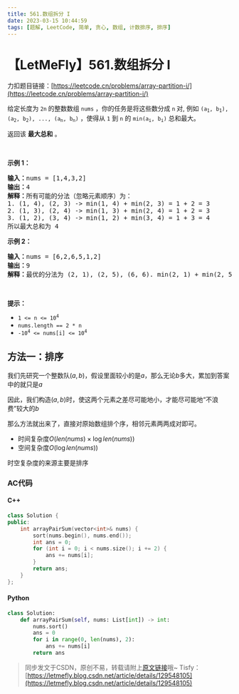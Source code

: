 ```yaml
---
title: 561.数组拆分 I
date: 2023-03-15 10:44:59
tags: [题解, LeetCode, 简单, 贪心, 数组, 计数排序, 排序]
---
```


# 【LetMeFly】561.数组拆分 I

力扣题目链接：[https://leetcode.cn/problems/array-partition-i/](https://leetcode.cn/problems/array-partition-i/)

<p>给定长度为 <code>2n</code><strong> </strong>的整数数组 <code>nums</code> ，你的任务是将这些数分成 <code>n</code><strong> </strong>对, 例如 <code>(a<sub>1</sub>, b<sub>1</sub>), (a<sub>2</sub>, b<sub>2</sub>), ..., (a<sub>n</sub>, b<sub>n</sub>)</code> ，使得从 <code>1</code> 到 <code>n</code> 的 <code>min(a<sub>i</sub>, b<sub>i</sub>)</code> 总和最大。</p>

<p>返回该 <strong>最大总和</strong> 。</p>

<p> </p>

<p><strong>示例 1：</strong></p>

<pre>
<strong>输入：</strong>nums = [1,4,3,2]
<strong>输出：</strong>4
<strong>解释：</strong>所有可能的分法（忽略元素顺序）为：
1. (1, 4), (2, 3) -> min(1, 4) + min(2, 3) = 1 + 2 = 3
2. (1, 3), (2, 4) -> min(1, 3) + min(2, 4) = 1 + 2 = 3
3. (1, 2), (3, 4) -> min(1, 2) + min(3, 4) = 1 + 3 = 4
所以最大总和为 4</pre>

<p><strong>示例 2：</strong></p>

<pre>
<strong>输入：</strong>nums = [6,2,6,5,1,2]
<strong>输出：</strong>9
<strong>解释：</strong>最优的分法为 (2, 1), (2, 5), (6, 6). min(2, 1) + min(2, 5) + min(6, 6) = 1 + 2 + 6 = 9
</pre>

<p> </p>

<p><strong>提示：</strong></p>

<ul>
	<li><code>1 <= n <= 10<sup>4</sup></code></li>
	<li><code>nums.length == 2 * n</code></li>
	<li><code>-10<sup>4</sup> <= nums[i] <= 10<sup>4</sup></code></li>
</ul>


    
## 方法一：排序

我们先研究一个整数队$(a, b)$，假设里面较小的是$a$，那么无论$b$多大，累加到答案中的就只是$a$

因此，我们构造$(a, b)$时，使这两个元素之差尽可能地小，才能尽可能地“不浪费”较大的$b$

那么方法就出来了，直接对原始数组排个序，相邻元素两两成对即可。

+ 时间复杂度$O(len(nums)\times \log len(nums))$
+ 空间复杂度$O(\log len(nums))$

时空复杂度的来源主要是排序

### AC代码

#### C++

```cpp
class Solution {
public:
    int arrayPairSum(vector<int>& nums) {
        sort(nums.begin(), nums.end());
        int ans = 0;
        for (int i = 0; i < nums.size(); i += 2) {
            ans += nums[i];
        }
        return ans;
    }
};
```

#### Python

```python
class Solution:
    def arrayPairSum(self, nums: List[int]) -> int:
        nums.sort()
        ans = 0
        for i in range(0, len(nums), 2):
            ans += nums[i]
        return ans
```

> 同步发文于CSDN，原创不易，转载请附上[原文链接](https://leetcode.letmefly.xyz/2023/03/15/LeetCode%200561.%E6%95%B0%E7%BB%84%E6%8B%86%E5%88%86I/)哦~
> Tisfy：[https://letmefly.blog.csdn.net/article/details/129548105](https://letmefly.blog.csdn.net/article/details/129548105)
